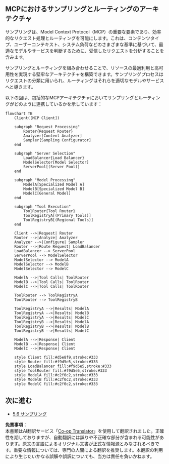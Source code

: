 <!--
CO_OP_TRANSLATOR_METADATA:
{
  "original_hash": "2f1b473818b5a6cc9a9bbf777fffa6d4",
  "translation_date": "2025-07-14T21:45:34+00:00",
  "source_file": "05-AdvancedTopics/mcp-routing/README.md",
  "language_code": "ja"
}
-->
## MCPにおけるサンプリングとルーティングのアーキテクチャ

サンプリングは、Model Context Protocol（MCP）の重要な要素であり、効率的なリクエスト処理とルーティングを可能にします。これは、コンテンツタイプ、ユーザーコンテキスト、システム負荷などのさまざまな基準に基づいて、最適なモデルやサービスを判断するために、受信したリクエストを分析することを含みます。

サンプリングとルーティングを組み合わせることで、リソースの最適利用と高可用性を実現する堅牢なアーキテクチャを構築できます。サンプリングプロセスはリクエストの分類に用いられ、ルーティングはそれらを適切なモデルやサービスへと導きます。

以下の図は、包括的なMCPアーキテクチャにおいてサンプリングとルーティングがどのように連携しているかを示しています：

```mermaid
flowchart TB
    Client([MCP Client])
    
    subgraph "Request Processing"
        Router{Request Router}
        Analyzer[Content Analyzer]
        Sampler[Sampling Configurator]
    end
    
    subgraph "Server Selection"
        LoadBalancer{Load Balancer}
        ModelSelector[Model Selector]
        ServerPool[(Server Pool)]
    end
    
    subgraph "Model Processing"
        ModelA[Specialized Model A]
        ModelB[Specialized Model B]
        ModelC[General Model]
    end
    
    subgraph "Tool Execution"
        ToolRouter{Tool Router}
        ToolRegistryA[(Primary Tools)]
        ToolRegistryB[(Regional Tools)]
    end
    
    Client -->|Request| Router
    Router -->|Analyze| Analyzer
    Analyzer -->|Configure| Sampler
    Router -->|Route Request| LoadBalancer
    LoadBalancer --> ServerPool
    ServerPool --> ModelSelector
    ModelSelector --> ModelA
    ModelSelector --> ModelB
    ModelSelector --> ModelC
    
    ModelA -->|Tool Calls| ToolRouter
    ModelB -->|Tool Calls| ToolRouter
    ModelC -->|Tool Calls| ToolRouter
    
    ToolRouter --> ToolRegistryA
    ToolRouter --> ToolRegistryB
    
    ToolRegistryA -->|Results| ModelA
    ToolRegistryA -->|Results| ModelB
    ToolRegistryA -->|Results| ModelC
    ToolRegistryB -->|Results| ModelA
    ToolRegistryB -->|Results| ModelB
    ToolRegistryB -->|Results| ModelC
    
    ModelA -->|Response| Client
    ModelB -->|Response| Client
    ModelC -->|Response| Client
    
    style Client fill:#d5e8f9,stroke:#333
    style Router fill:#f9d5e5,stroke:#333
    style LoadBalancer fill:#f9d5e5,stroke:#333
    style ToolRouter fill:#f9d5e5,stroke:#333
    style ModelA fill:#c2f0c2,stroke:#333
    style ModelB fill:#c2f0c2,stroke:#333
    style ModelC fill:#c2f0c2,stroke:#333
```

## 次に進む

- [5.6 サンプリング](../mcp-sampling/README.md)

**免責事項**：  
本書類はAI翻訳サービス「[Co-op Translator](https://github.com/Azure/co-op-translator)」を使用して翻訳されました。正確性を期しておりますが、自動翻訳には誤りや不正確な部分が含まれる可能性があります。原文の言語によるオリジナル文書が正式な情報源とみなされるべきです。重要な情報については、専門の人間による翻訳を推奨します。本翻訳の利用により生じたいかなる誤解や誤訳についても、当方は責任を負いかねます。